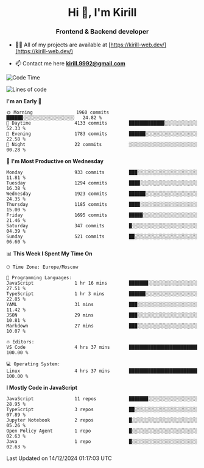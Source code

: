 <h1 align="center">Hi 👋, I'm Kirill</h1>
<h3 align="center">Frontend & Backend developer</h3>

- 👨‍💻 All of my projects are available at [https://kirill-web.dev/](https://kirill-web.dev/)

- 📫 Contact me here **kirill.9992@gmail.com**











<!--START_SECTION:waka-->
![Code Time](http://img.shields.io/badge/Code%20Time-2%2C066%20hrs%2033%20mins-blue)

![Lines of code](https://img.shields.io/badge/From%20Hello%20World%20I%27ve%20Written-5.2%20million%20lines%20of%20code-blue)

**I'm an Early 🐤** 

```text
🌞 Morning                1960 commits        ██████░░░░░░░░░░░░░░░░░░░   24.82 % 
🌆 Daytime                4133 commits        █████████████░░░░░░░░░░░░   52.33 % 
🌃 Evening                1783 commits        ██████░░░░░░░░░░░░░░░░░░░   22.58 % 
🌙 Night                  22 commits          ░░░░░░░░░░░░░░░░░░░░░░░░░   00.28 % 
```
📅 **I'm Most Productive on Wednesday** 

```text
Monday                   933 commits         ███░░░░░░░░░░░░░░░░░░░░░░   11.81 % 
Tuesday                  1294 commits        ████░░░░░░░░░░░░░░░░░░░░░   16.38 % 
Wednesday                1923 commits        ██████░░░░░░░░░░░░░░░░░░░   24.35 % 
Thursday                 1185 commits        ████░░░░░░░░░░░░░░░░░░░░░   15.00 % 
Friday                   1695 commits        █████░░░░░░░░░░░░░░░░░░░░   21.46 % 
Saturday                 347 commits         █░░░░░░░░░░░░░░░░░░░░░░░░   04.39 % 
Sunday                   521 commits         ██░░░░░░░░░░░░░░░░░░░░░░░   06.60 % 
```


📊 **This Week I Spent My Time On** 

```text
🕑︎ Time Zone: Europe/Moscow

💬 Programming Languages: 
JavaScript               1 hr 16 mins        ███████░░░░░░░░░░░░░░░░░░   27.51 % 
TypeScript               1 hr 3 mins         ██████░░░░░░░░░░░░░░░░░░░   22.85 % 
YAML                     31 mins             ███░░░░░░░░░░░░░░░░░░░░░░   11.42 % 
JSON                     29 mins             ███░░░░░░░░░░░░░░░░░░░░░░   10.81 % 
Markdown                 27 mins             ███░░░░░░░░░░░░░░░░░░░░░░   10.07 % 

🔥 Editors: 
VS Code                  4 hrs 37 mins       █████████████████████████   100.00 % 

💻 Operating System: 
Linux                    4 hrs 37 mins       █████████████████████████   100.00 % 
```

**I Mostly Code in JavaScript** 

```text
JavaScript               11 repos            ███████░░░░░░░░░░░░░░░░░░   28.95 % 
TypeScript               3 repos             ██░░░░░░░░░░░░░░░░░░░░░░░   07.89 % 
Jupyter Notebook         2 repos             █░░░░░░░░░░░░░░░░░░░░░░░░   05.26 % 
Open Policy Agent        1 repo              █░░░░░░░░░░░░░░░░░░░░░░░░   02.63 % 
Java                     1 repo              █░░░░░░░░░░░░░░░░░░░░░░░░   02.63 % 
```




 Last Updated on 14/12/2024 01:17:03 UTC
<!--END_SECTION:waka-->
